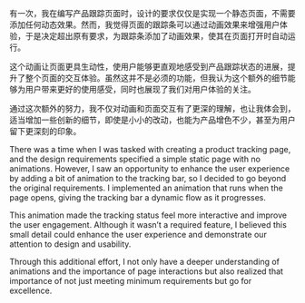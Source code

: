 有一次，我在编写产品跟踪页面时，设计的要求仅仅是实现一个静态页面，不需要添加任何动态效果。然而，我觉得页面的跟踪条可以通过动画效果来增强用户体验，于是决定超出原有要求，为跟踪条添加了动画效果，使其在页面打开时自动运行。

这个动画让页面更具生动性，使用户能够更直观地感受到产品跟踪状态的进展，提升了整个页面的交互体验。虽然这并不是必须的功能，但我认为这个额外的细节能够为用户带来更好的使用感受，同时也展现了我们对用户体验的关注。

通过这次额外的努力，我不仅对动画和页面交互有了更深的理解，也让我体会到，适当增加一些创新的细节，即使是小小的改动，也能为产品增色不少，甚至为用户留下更深刻的印象。

There was a time when I was tasked with creating a product tracking page, and the design requirements specified a simple static page with no animations. However, I saw an opportunity to enhance the user experience by adding a bit of animation to the tracking bar, so I decided to go beyond the original requirements. I implemented an animation that runs when the page opens, giving the tracking bar a dynamic flow as it progresses.

This animation made the tracking status feel more interactive and improve the user engagement. Although it wasn’t a required feature, I believed this small detail could enhance the user experience and demonstrate our attention to design and usability.

Through this additional effort, I not only have a deeper understanding of animations and the importance of page interactions but also realized that importance of not just meeting minimum requirements but go for excellence.